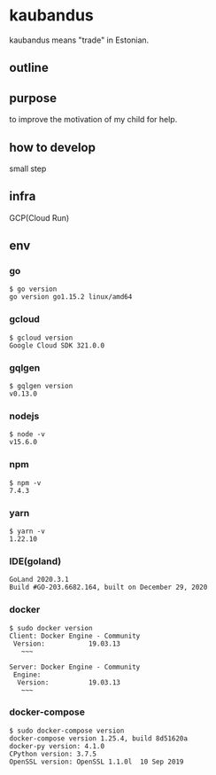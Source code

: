 # kaubandus
kaubandus means "trade" in Estonian.

## outline


## purpose
to improve the motivation of my child for help.

## how to develop
small step

## infra
GCP(Cloud Run)

## env
### go
```
$ go version
go version go1.15.2 linux/amd64
```

### gcloud
```
$ gcloud version
Google Cloud SDK 321.0.0
```

### gqlgen
```
$ gqlgen version
v0.13.0
```

### nodejs
```
$ node -v
v15.6.0
```

### npm
```
$ npm -v
7.4.3
```

### yarn
```
$ yarn -v
1.22.10
```

### IDE(goland)
```
GoLand 2020.3.1
Build #GO-203.6682.164, built on December 29, 2020
```

### docker
```
$ sudo docker version
Client: Docker Engine - Community
 Version:           19.03.13
   ~~~

Server: Docker Engine - Community
 Engine:
  Version:          19.03.13
   ~~~
```

### docker-compose
```
$ sudo docker-compose version
docker-compose version 1.25.4, build 8d51620a
docker-py version: 4.1.0
CPython version: 3.7.5
OpenSSL version: OpenSSL 1.1.0l  10 Sep 2019
```
